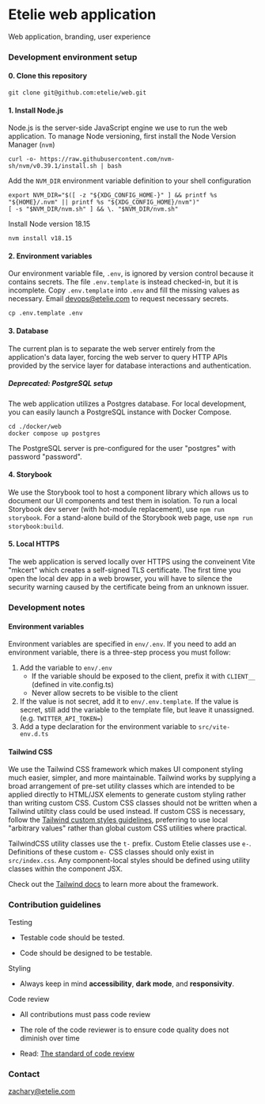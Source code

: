 # Etelie web application

Web application, branding, user experience

### Development environment setup

#### 0. Clone this repository

    git clone git@github.com:etelie/web.git

#### 1. Install Node.js

Node.js is the server-side JavaScript engine we use to run the web application. To manage Node versioning, first install the Node Version Manager (`nvm`)

    curl -o- https://raw.githubusercontent.com/nvm-sh/nvm/v0.39.1/install.sh | bash

Add the `NVM_DIR` environment variable definition to your shell configuration

    export NVM_DIR="$([ -z "${XDG_CONFIG_HOME-}" ] && printf %s "${HOME}/.nvm" || printf %s "${XDG_CONFIG_HOME}/nvm")"
    [ -s "$NVM_DIR/nvm.sh" ] && \. "$NVM_DIR/nvm.sh"

Install Node version 18.15

    nvm install v18.15

#### 2. Environment variables

Our environment variable file, `.env`, is ignored by version control because it contains secrets. The file `.env.template` is instead checked-in, but it is incomplete. Copy `.env.template` into `.env` and fill the missing values as necessary. Email devops@etelie.com to request necessary secrets.

    cp .env.template .env

#### 3. Database

The current plan is to separate the web server entirely from the application's data layer, forcing the web server to query HTTP APIs provided by the service layer for database interactions and authentication.

##### Deprecated: PostgreSQL setup

The web application utilizes a Postgres database. For local development, you can easily launch a PostgreSQL instance with Docker Compose.

    cd ./docker/web
    docker compose up postgres

The PostgreSQL server is pre-configured for the user "postgres" with password "password".

#### 4. Storybook

We use the Storybook tool to host a component library which allows us to document our UI components and test them in isolation. To run a local Storybook dev server (with hot-module replacement), use `npm run storybook`. For a stand-alone build of the Storybook web page, use `npm run storybook:build`.

#### 5. Local HTTPS

The web application is served locally over HTTPS using the conveinent Vite "mkcert" which creates a self-signed TLS certificate. The first time you open the local dev app in a web browser, you will have to silence the security warning caused by the certificate being from an unknown issuer.

### Development notes

#### Environment variables

Environment variables are specified in `env/.env`. If you need to add an environment variable, there is a three-step process you must follow:

1. Add the variable to `env/.env`
    - If the variable should be exposed to the client, prefix it with `CLIENT__` (defined in vite.config.ts)
    - Never allow secrets to be visible to the client
2. If the value is not secret, add it to `env/.env.template`. If the value is secret, still add the variable to the template file, but leave it unassigned. (e.g. `TWITTER_API_TOKEN=`)
3. Add a type declaration for the environment variable to `src/vite-env.d.ts`

#### Tailwind CSS

We use the Tailwind CSS framework which makes UI component styling much easier, simpler, and more maintainable. Tailwind works by supplying a broad arrangement of pre-set utility classes which are intended to be applied directly to HTML/JSX elements to generate custom styling rather than writing custom CSS. Custom CSS classes should not be written when a Tailwind utiltity class could be used instead. If custom CSS is necessary, follow the [Tailwind custom styles guidelines](https://tailwindcss.com/docs/adding-custom-styles), preferring to use local "arbitrary values" rather than global custom CSS utilities where practical.

TailwindCSS utility classes use the `t-` prefix. Custom Etelie classes use `e-`. Definitions of these custom `e-` CSS classes should only exist in `src/index.css`. Any component-local styles should be defined using utility classes within the component JSX.

Check out the [Tailwind docs](https://tailwindcss.com/docs) to learn more about the framework.

### Contribution guidelines

Testing

- Testable code should be tested.

- Code should be designed to be testable.

Styling

- Always keep in mind **accessibility**, **dark mode**, and **responsivity**.

Code review

- All contributions must pass code review

- The role of the code reviewer is to ensure code quality does not diminish over time

- Read: [The standard of code review](https://google.github.io/eng-practices/review/reviewer/standard.html)

### Contact

zachary@etelie.com

